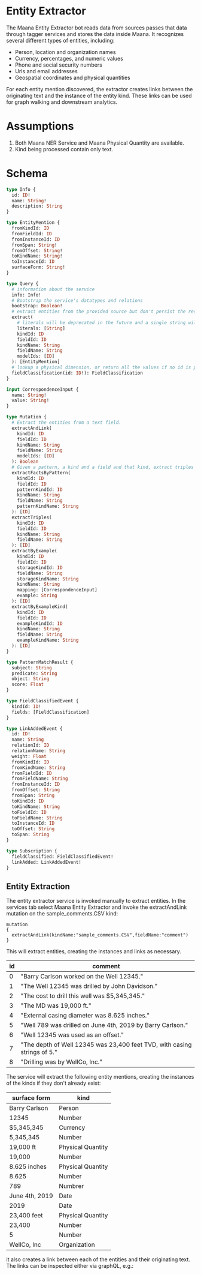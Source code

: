 Entity Extractor
========

The Maana Entity Extractor bot reads data from sources passes that data through tagger services and stores the data inside Maana.  It recognizes several different types of entities, including:

* Person, location and organization names
* Currency, percentages, and numeric values
* Phone and social security numbers
* Urls and email addresses
* Geospatial coordinates and physical quantities

For each entity mention discovered, the extractor creates links between the originating text
and the instance of the entity kind.   These links can be used for graph 
walking and downstream analytics. 

Assumptions
===========

1.  Both Maana NER Service and Maana Physical Quantity are available.
2.  Kind being processed contain only text.

Schema
======
```graphql
type Info {
  id: ID!
  name: String!
  description: String
}

type EntityMention {
  fromKindId: ID
  fromFieldId: ID
  fromInstanceId: ID
  fromSpan: String!
  fromOffset: String!
  toKindName: String!
  toInstanceId: ID
  surfaceForm: String!
}

type Query {
  # information about the service
  info: Info!
  # Bootstrap the service's datatypes and relations
  bootstrap: Boolean!
  # extract entities from the provided source but don't persist the results.  You must provide literals or kindRef.
  extract(
    # literals will be deprecated in the future and a single string will be passed instead
    literals: [String]
    kindId: ID
    fieldId: ID
    kindName: String
    fieldName: String
    modelIds: [ID]
  ): [EntityMention]
  # lookup a physical dimension, or return all the values if no id is provided.
  fieldClassification(id: ID!): FieldClassification
}

input CorrespondenceInput {
  name: String!
  value: String!
}

type Mutation {
  # Extract the entities from a text field.
  extractAndLink(
    kindId: ID
    fieldId: ID
    kindName: String
    fieldName: String
    modelIds: [ID]
  ): Boolean
  # Given a pattern, a kind and a field and that kind, extract triples from the data.
  extractFactsByPattern(
    kindId: ID
    fieldId: ID
    patternKindId: ID
    kindName: String
    fieldName: String
    patternKindName: String
  ): [ID]
  extractTriples(
    kindId: ID
    fieldId: ID
    kindName: String
    fieldName: String
  ): [ID]
  extractByExample(
    kindId: ID
    fieldId: ID
    storageKindId: ID
    fieldName: String
    storageKindName: String
    kindName: String
    mapping: [CorrespondenceInput]
    example: String
  ): [ID]
  extractByExampleKind(
    kindId: ID
    fieldId: ID
    exampleKindId: ID
    kindName: String
    fieldName: String
    exampleKindName: String
  ): [ID]
}

type PatternMatchResult {
  subject: String
  predicate: String
  object: String
  score: Float
}

type FieldClassifiedEvent {
  kindId: ID!
  fields: [FieldClassification]
}

type LinkAddedEvent {
  id: ID!
  name: String
  relationId: ID
  relationName: String
  weight: Float
  fromKindId: ID
  fromKindName: String
  fromFieldId: ID
  fromFieldName: String
  fromInstanceId: ID
  fromOffset: String
  fromSpan: String
  toKindId: ID
  toKindName: String
  toFieldId: ID
  toFieldName: String
  toInstanceId: ID
  toOffset: String
  toSpan: String
}

type Subscription {
  fieldClassified: FieldClassifiedEvent!
  linkAdded: LinkAddedEvent!
}
```

## Entity Extraction
The entity extractor service is invoked manually to extract 
entities.   In the services tab select Maana Entity Extractor and invoke the extractAndLink 
mutation on the sample_comments.CSV kind:

```
mutation 
{
  extractAndLink(kindName:"sample_comments.CSV",fieldName:"comment")
}
```
This will extract entities, creating the
 instances and links as necessary.

|  id  | comment |
| ---- | ------- |
| 0 | "Barry Carlson worked on the Well 12345." | 
| 1 | "The Well 12345 was drilled by John Davidson." | 
| 2 | "The cost to drill this well was $5,345,345." | 
| 3 | "The MD was 19,000 ft." | 
| 4 | "External casing diameter was 8.625 inches." | 
| 5 | "Well 789 was drilled on June 4th, 2019 by Barry Carlson." | 
| 6 | "Well 12345 was used as an offset." | 
| 7 | "The depth of Well 12345 was 23,400 feet TVD, with casing strings of 5." | 
| 8 | "Drilling was by WellCo, Inc." | 

The service will extract the following entity mentions, creating the instances of
the kinds if they don't already exist:

| surface form  | kind | 
| ------------- | ------ | 
| Barry Carlson | Person |
| 12345 | Number | 
| $5,345,345 | Currency | 
| 5,345,345 | Number |
| 19,000 ft | Physical Quantity |
| 19,000 | Number |
| 8.625 inches | Physical Quantity |
| 8.625 | Number | 
| 789 | Numbrer |
| June 4th, 2019 | Date | 
| 2019 | Date |
| 23,400 feet | Physical Quantity | 
| 23,400 | Number |
| 5 | Number |
| WellCo, Inc | Organization |

it also creates a link between each of the entities and their originating text. 
The links can be inspected either via graphQL, e.g.:
